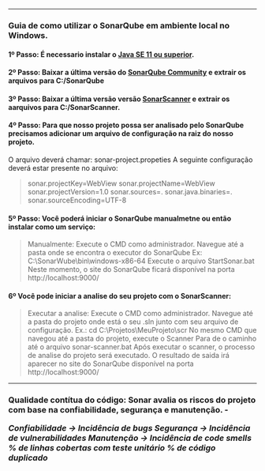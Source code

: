 ****
<h3>Guia de como utilizar o SonarQube em ambiente local no Windows.

#### 1º Passo: É necessario instalar o [Java SE 11 ou superior](https://www.oracle.com/br/java/technologies/javase-downloads.html).

#### 2º Passo: Baixar a última versão do [SonarQube Community](https://www.sonarqube.org/downloads/) e extrair os arquivos para C:/SonarQube 

#### 3º Passo: Baixar a última versão versão [SonarScanner](https://docs.sonarqube.org/latest/analysis/scan/sonarscanner/) e extrair os aarquivos para C:/SonarScanner.

#### 4º Passo: Para que nosso projeto possa ser analisado pelo SonarQube precisamos  adicionar um arquivo de configuração na raiz do nosso projeto.

O arquivo deverá chamar: sonar-project.propeties
 A seguinte configuração deverá estar presente no arquivo:

>sonar.projectKey=WebView 
sonar.projectName=WebView 
sonar.projectVersion=1.0 
sonar.sources=. 
sonar.java.binaries=. 
sonar.sourceEncoding=UTF-8

#### 5º Passo: Você poderá iniciar o SonarQube manualmetne ou então instalar como um serviço:
>Manualmente:
Execute o CMD como administrador.
Navegue até a pasta onde se encontra o executor do SonarQube
Ex: C:\SonarWube\bin\windows-x86-64
Execute o arquivo StartSonar.bat
Neste momento, o site do SonarQube ficará disponível na porta http://localhost:9000/

#### 6º Você pode iniciar a analise do seu projeto com o SonarScanner:
>Executar a analise:
Execute o CMD como administrador.
Navegue até a pasta do projeto onde está o seu .sln junto com seu arquivo de configuração.
Ex.: cd C:\Projetos\MeuProjeto\scr
No mesmo CMD que navegou até a pasta do projeto, execute o Scanner
Para de o caminho até o arquivo sonar-scanner.bat
Após executar o scanner, o processo de analise do projeto será executado. O resultado de saida irá aparecer no site do SonarQube disponível na porta http://localhost:9000/ 

***

<h3> Qualidade contítua do código: Sonar avalia os riscos do projeto com base na confiabilidade, segurança e manutenção.
-

*Confiabilidade -> Incidência de bugs*
*Segurança -> Incidência de vulnerabilidades*
*Manutenção -> Incidência de code smells*
*% de linhas cobertas com teste unitário*
*% de código duplicado*

